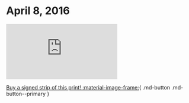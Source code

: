 # April 8, 2016

![](https://www.achewood.com/comic.php?date=04082016)

[Buy a signed strip of this print! :material-image-frame:](https://achewood-holiday-pop-up.myshopify.com/products/strip#04082016){ .md-button .md-button--primary }
